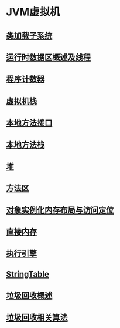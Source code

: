 # JVM虚拟机

## [类加载子系统](Java/JVM笔记/类加载子系统/README.md)

## [运行时数据区概述及线程](Java/JVM笔记/运行时数据区概述及线程/README.md)

## [程序计数器](Java/JVM笔记/程序计数器/README.md)

## [虚拟机栈](Java/JVM笔记/虚拟机栈/README.md)

## [本地方法接口](Java/JVM笔记/本地方法接口/README.md)

## [本地方法栈](Java/JVM笔记/本地方法栈/README.md)

## [堆](Java/JVM笔记/堆/README.md)

## [方法区](Java/JVM笔记/方法区/README.md)

## [对象实例化内存布局与访问定位](Java/JVM笔记/对象实例化内存布局与访问定位/README.md)

## [直接内存](Java/JVM笔记/直接内存/README.md)

## [执行引擎](Java/JVM笔记/执行引擎/README.md)

## [StringTable](Java/JVM笔记/StringTable/README.md)

## [垃圾回收概述](Java/JVM笔记/垃圾回收概述/README.md)

## [垃圾回收相关算法](Java/JVM笔记/垃圾回收相关算法/README.md)
